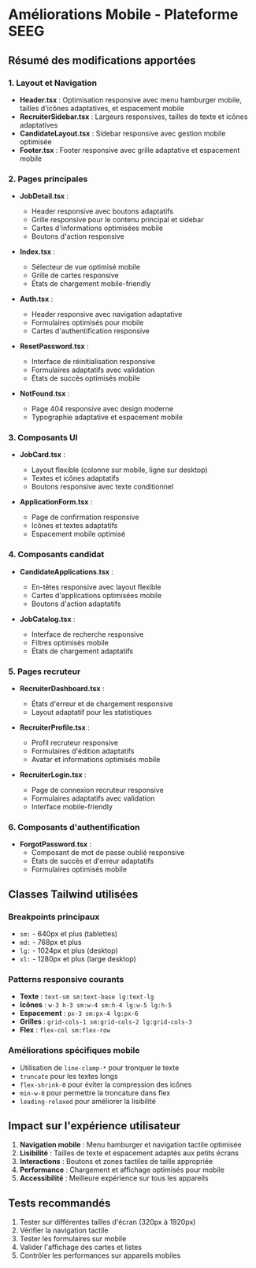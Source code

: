 # Améliorations Mobile - Plateforme SEEG

## Résumé des modifications apportées

### 1. Layout et Navigation
- **Header.tsx** : Optimisation responsive avec menu hamburger mobile, tailles d'icônes adaptatives, et espacement mobile
- **RecruiterSidebar.tsx** : Largeurs responsives, tailles de texte et icônes adaptatives
- **CandidateLayout.tsx** : Sidebar responsive avec gestion mobile optimisée
- **Footer.tsx** : Footer responsive avec grille adaptative et espacement mobile

### 2. Pages principales
- **JobDetail.tsx** : 
  - Header responsive avec boutons adaptatifs
  - Grille responsive pour le contenu principal et sidebar
  - Cartes d'informations optimisées mobile
  - Boutons d'action responsive

- **Index.tsx** : 
  - Sélecteur de vue optimisé mobile
  - Grille de cartes responsive
  - États de chargement mobile-friendly

- **Auth.tsx** : 
  - Header responsive avec navigation adaptative
  - Formulaires optimisés pour mobile
  - Cartes d'authentification responsive

- **ResetPassword.tsx** :
  - Interface de réinitialisation responsive
  - Formulaires adaptatifs avec validation
  - États de succès optimisés mobile

- **NotFound.tsx** :
  - Page 404 responsive avec design moderne
  - Typographie adaptative et espacement mobile

### 3. Composants UI
- **JobCard.tsx** : 
  - Layout flexible (colonne sur mobile, ligne sur desktop)
  - Textes et icônes adaptatifs
  - Boutons responsive avec texte conditionnel

- **ApplicationForm.tsx** : 
  - Page de confirmation responsive
  - Icônes et textes adaptatifs
  - Espacement mobile optimisé

### 4. Composants candidat
- **CandidateApplications.tsx** : 
  - En-têtes responsive avec layout flexible
  - Cartes d'applications optimisées mobile
  - Boutons d'action adaptatifs

- **JobCatalog.tsx** : 
  - Interface de recherche responsive
  - Filtres optimisés mobile
  - États de chargement adaptatifs

### 5. Pages recruteur
- **RecruiterDashboard.tsx** : 
  - États d'erreur et de chargement responsive
  - Layout adaptatif pour les statistiques

- **RecruiterProfile.tsx** :
  - Profil recruteur responsive
  - Formulaires d'édition adaptatifs
  - Avatar et informations optimisés mobile

- **RecruiterLogin.tsx** :
  - Page de connexion recruteur responsive
  - Formulaires adaptatifs avec validation
  - Interface mobile-friendly

### 6. Composants d'authentification
- **ForgotPassword.tsx** :
  - Composant de mot de passe oublié responsive
  - États de succès et d'erreur adaptatifs
  - Formulaires optimisés mobile

## Classes Tailwind utilisées

### Breakpoints principaux
- `sm:` - 640px et plus (tablettes)
- `md:` - 768px et plus 
- `lg:` - 1024px et plus (desktop)
- `xl:` - 1280px et plus (large desktop)

### Patterns responsive courants
- **Texte** : `text-sm sm:text-base lg:text-lg`
- **Icônes** : `w-3 h-3 sm:w-4 sm:h-4 lg:w-5 lg:h-5`
- **Espacement** : `px-3 sm:px-4 lg:px-6`
- **Grilles** : `grid-cols-1 sm:grid-cols-2 lg:grid-cols-3`
- **Flex** : `flex-col sm:flex-row`

### Améliorations spécifiques mobile
- Utilisation de `line-clamp-*` pour tronquer le texte
- `truncate` pour les textes longs
- `flex-shrink-0` pour éviter la compression des icônes
- `min-w-0` pour permettre la troncature dans flex
- `leading-relaxed` pour améliorer la lisibilité

## Impact sur l'expérience utilisateur

1. **Navigation mobile** : Menu hamburger et navigation tactile optimisée
2. **Lisibilité** : Tailles de texte et espacement adaptés aux petits écrans
3. **Interactions** : Boutons et zones tactiles de taille appropriée
4. **Performance** : Chargement et affichage optimisés pour mobile
5. **Accessibilité** : Meilleure expérience sur tous les appareils

## Tests recommandés

1. Tester sur différentes tailles d'écran (320px à 1920px)
2. Vérifier la navigation tactile
3. Tester les formulaires sur mobile
4. Valider l'affichage des cartes et listes
5. Contrôler les performances sur appareils mobiles